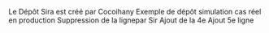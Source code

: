 Le Dépôt Sira est créé par Cocoihany
Exemple de dépôt simulation cas réel en production
Suppression de la lignepar Sir
Ajout de la 4e 
Ajout 5e ligne
